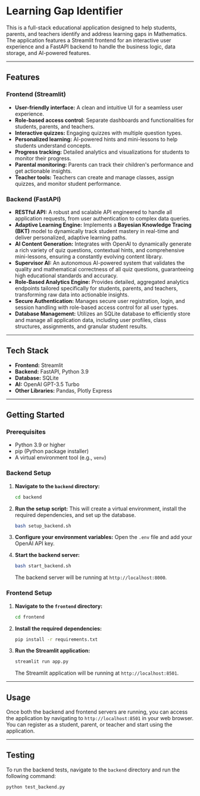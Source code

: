 # Learning Gap Identifier

This is a full-stack educational application designed to help students, parents, and teachers identify and address learning gaps in Mathematics. The application features a Streamlit frontend for an interactive user experience and a FastAPI backend to handle the business logic, data storage, and AI-powered features.

-----

## Features

### Frontend (Streamlit)

  * **User-friendly interface:** A clean and intuitive UI for a seamless user experience.
  * **Role-based access control:** Separate dashboards and functionalities for students, parents, and teachers.
  * **Interactive quizzes:** Engaging quizzes with multiple question types.
  * **Personalized learning:** AI-powered hints and mini-lessons to help students understand concepts.
  * **Progress tracking:** Detailed analytics and visualizations for students to monitor their progress.
  * **Parental monitoring:** Parents can track their children's performance and get actionable insights.
  * **Teacher tools:** Teachers can create and manage classes, assign quizzes, and monitor student performance.

### Backend (FastAPI)

* **RESTful API:** A robust and scalable API engineered to handle all application requests, from user authentication to complex data queries.
* **Adaptive Learning Engine:** Implements a **Bayesian Knowledge Tracing (BKT)** model to dynamically track student mastery in real-time and deliver personalized, adaptive learning paths.
* **AI Content Generation:** Integrates with OpenAI to dynamically generate a rich variety of quiz questions, contextual hints, and comprehensive mini-lessons, ensuring a constantly evolving content library.
* **Supervisor AI:** An autonomous AI-powered system that validates the quality and mathematical correctness of all quiz questions, guaranteeing high educational standards and accuracy.
* **Role-Based Analytics Engine:** Provides detailed, aggregated analytics endpoints tailored specifically for students, parents, and teachers, transforming raw data into actionable insights.
* **Secure Authentication:** Manages secure user registration, login, and session handling with role-based access control for all user types.
* **Database Management:** Utilizes an SQLite database to efficiently store and manage all application data, including user profiles, class structures, assignments, and granular student results.

-----

## Tech Stack

  * **Frontend:** Streamlit
  * **Backend:** FastAPI, Python 3.9
  * **Database:** SQLite
  * **AI:** OpenAI GPT-3.5 Turbo
  * **Other Libraries:** Pandas, Plotly Express

-----

## Getting Started

### Prerequisites

  * Python 3.9 or higher
  * pip (Python package installer)
  * A virtual environment tool (e.g., `venv`)

### Backend Setup

1.  **Navigate to the `backend` directory:**

    ```sh
    cd backend
    ```

2.  **Run the setup script:**
    This will create a virtual environment, install the required dependencies, and set up the database.

    ```sh
    bash setup_backend.sh
    ```

3.  **Configure your environment variables:**
    Open the `.env` file and add your OpenAI API key.

4.  **Start the backend server:**

    ```sh
    bash start_backend.sh
    ```

    The backend server will be running at `http://localhost:8000`.

### Frontend Setup

1.  **Navigate to the `frontend` directory:**

    ```sh
    cd frontend
    ```

2.  **Install the required dependencies:**

    ```sh
    pip install -r requirements.txt
    ```

3.  **Run the Streamlit application:**

    ```sh
    streamlit run app.py
    ```

    The Streamlit application will be running at `http://localhost:8501`.

-----

## Usage

Once both the backend and frontend servers are running, you can access the application by navigating to `http://localhost:8501` in your web browser. You can register as a student, parent, or teacher and start using the application.

-----

## Testing

To run the backend tests, navigate to the `backend` directory and run the following command:

```sh
python test_backend.py
```
